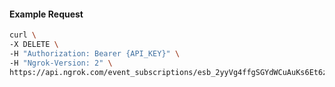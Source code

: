 <!-- Code generated for API Clients. DO NOT EDIT. -->

#### Example Request

```bash
curl \
-X DELETE \
-H "Authorization: Bearer {API_KEY}" \
-H "Ngrok-Version: 2" \
https://api.ngrok.com/event_subscriptions/esb_2yyVg4ffgSGYdWCuAuKs6Et6z7E/sources/ip_policy_updated.v0
```
